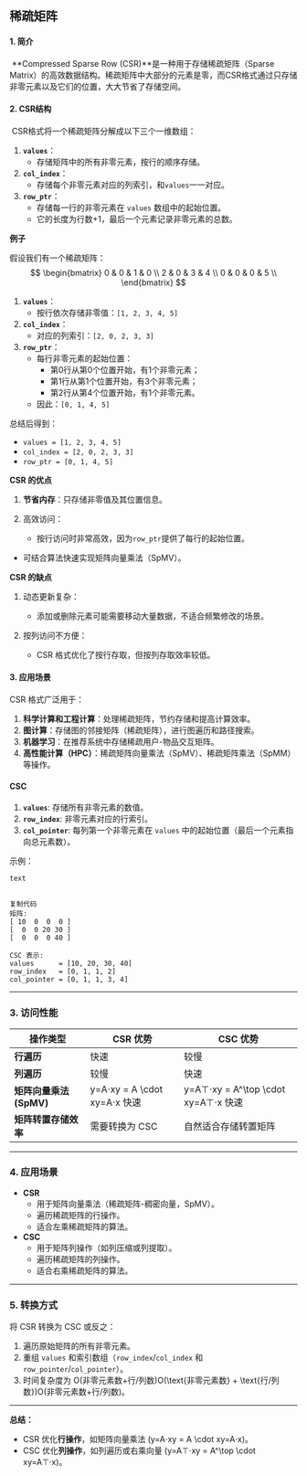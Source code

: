 ## 稀疏矩阵

#### 1. 简介

​	**Compressed Sparse Row (CSR)**是一种用于存储稀疏矩阵（Sparse Matrix）的高效数据结构。稀疏矩阵中大部分的元素是零，而CSR格式通过只存储非零元素以及它们的位置，大大节省了存储空间。

#### 2. CSR结构

​	CSR格式将一个稀疏矩阵分解成以下三个一维数组：

1.  **`values`**：
    -   存储矩阵中的所有非零元素，按行的顺序存储。
2.  **`col_index`**：
    -   存储每个非零元素对应的列索引，和`values`一一对应。
3.  **`row_ptr`**：
    -   存储每一行的非零元素在 `values` 数组中的起始位置。
    -   它的长度为行数+1，最后一个元素记录非零元素的总数。

**例子**

假设我们有一个稀疏矩阵：
$$
\begin{bmatrix} 0 & 0 & 1 & 0 \\ 2 & 0 & 3 & 4 \\ 0 & 0 & 0 & 5 \\ \end{bmatrix}
$$

1.  **`values`**：
    -   按行依次存储非零值：`[1, 2, 3, 4, 5]`
2.  **`col_index`**：
    -   对应的列索引：`[2, 0, 2, 3, 3]`
3.  **`row_ptr`**：
    -   每行非零元素的起始位置：
        -   第0行从第0个位置开始，有1个非零元素；
        -   第1行从第1个位置开始，有3个非零元素；
        -   第2行从第4个位置开始，有1个非零元素。
    -   因此：`[0, 1, 4, 5]`

总结后得到：

-   `values = [1, 2, 3, 4, 5]`
-   `col_index = [2, 0, 2, 3, 3]`
-   `row_ptr = [0, 1, 4, 5]`

**CSR 的优点**

1.  **节省内存**：只存储非零值及其位置信息。

2.  高效访问：

    -   按行访问时非常高效，因为`row_ptr`提供了每行的起始位置。
-   可结合算法快速实现矩阵向量乘法（SpMV）。

**CSR 的缺点**

1.  动态更新复杂：

    -   添加或删除元素可能需要移动大量数据，不适合频繁修改的场景。

2.  按列访问不方便：

    -   CSR 格式优化了按行存取，但按列存取效率较低。

#### 3. 应用场景

CSR 格式广泛用于：

1.  **科学计算和工程计算**：处理稀疏矩阵，节约存储和提高计算效率。
2.  **图计算**：存储图的邻接矩阵（稀疏矩阵），进行图遍历和路径搜索。
3.  **机器学习**：在推荐系统中存储稀疏用户-物品交互矩阵。
4.  **高性能计算（HPC）**：稀疏矩阵向量乘法（SpMV）、稀疏矩阵乘法（SpMM）等操作。



#### **CSC**

1.  **`values`**: 存储所有非零元素的数值。
2.  **`row_index`**: 非零元素对应的行索引。
3.  **`col_pointer`**: 每列第一个非零元素在 `values` 中的起始位置（最后一个元素指向总元素数）。

示例：

```
text


复制代码
矩阵:
[ 10  0  0  0 ]
[  0  0 20 30 ]
[  0  0  0 40 ]

CSC 表示:
values      = [10, 20, 30, 40]
row_index   = [0, 1, 1, 2]
col_pointer = [0, 1, 1, 3, 4]
```

------

### 3. **访问性能**

| 操作类型                | **CSR 优势**                 | **CSC 优势**                        |
| ----------------------- | ---------------------------- | ----------------------------------- |
| **行遍历**              | 快速                         | 较慢                                |
| **列遍历**              | 较慢                         | 快速                                |
| **矩阵向量乘法 (SpMV)** | y=A⋅xy = A \cdot xy=A⋅x 快速 | y=A⊤⋅xy = A^\top \cdot xy=A⊤⋅x 快速 |
| **矩阵转置存储效率**    | 需要转换为 CSC               | 自然适合存储转置矩阵                |

------

### 4. **应用场景**

-   **CSR**
    -   用于矩阵向量乘法（稀疏矩阵-稠密向量，SpMV）。
    -   遍历稀疏矩阵的行操作。
    -   适合左乘稀疏矩阵的算法。
-   **CSC**
    -   用于矩阵列操作（如列压缩或列提取）。
    -   遍历稀疏矩阵的列操作。
    -   适合右乘稀疏矩阵的算法。

------

### 5. **转换方式**

将 CSR 转换为 CSC 或反之：

1.  遍历原始矩阵的所有非零元素。
2.  重组 `values` 和索引数组（`row_index`/`col_index` 和 `row_pointer`/`col_pointer`）。
3.  时间复杂度为 O(非零元素数+行/列数)O(\text{非零元素数} + \text{行/列数})O(非零元素数+行/列数)。

------

**总结：**

-   CSR 优化**行操作**，如矩阵向量乘法 (y=A⋅xy = A \cdot xy=A⋅x)。
-   CSC 优化**列操作**，如列遍历或右乘向量 (y=A⊤⋅xy = A^\top \cdot xy=A⊤⋅x)。









